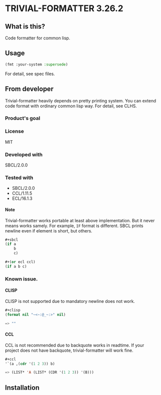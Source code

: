 # TRIVIAL-FORMATTER 3.26.2
## What is this?
Code formatter for common lisp.

## Usage

```lisp
(fmt :your-system :supersede)
```

For detail, see spec files.

## From developer
Trivial-formatter heavily depends on pretty printing system.
You can extend code format with ordinary common lisp way.
For detail, see CLHS.

### Product's goal

### License
MIT

### Developed with
SBCL/2.0.0

### Tested with
* SBCL/2.0.0
* CCL/1.11.5
* ECL/16.1.3

#### Note
Trivial-formatter works portable at least above implementation.
But it never means works samely.
For example, `IF` format is different.
SBCL prints newline even if element is short, but others.

```lisp
#+sbcl
(if a
    b
    c)

#+(or ecl ccl)
(if a b c)
```
### Known issue.
#### CLISP
CLISP is not supported due to mandatory newline does not work.

```lisp
#+clisp
(format nil "~<~:@_~:>" nil)

=> ""
```

#### CCL
CCL is not recommended due to backquote works in readtime.
If your project does not have backquote, trivial-formatter will work fine.

```lisp
#+ccl
'`(a ,(cdr '(1 2 3)) b)

=> (LIST* 'A (LIST* (CDR '(1 2 3)) '(B)))
```

## Installation

